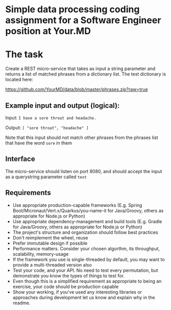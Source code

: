 # Simple data processing coding assignment for a Software Engineer position at Your.MD

# The task

Create a REST micro-service that takes as input a string 
parameter and returns a list of matched phrases from a dictionary list.
The test dictionary is located here:

https://github.com/YourMD/data/blob/master/phrases.zip?raw=true

## Example input and output (logical):

Input: ```I have a sore throat and headache.```

Output: ```[ "sore throat", "headache" ]```

Note that this input should not match other phrases from the phrases list that have the word `sore` in them

## Interface

The micro-service should listen on port 8080, and should accept the input as a querystring parameter called `text`

## Requirements

* Use appropriate production-capable frameworks (E.g. Spring Boot/Micronaut/Vert.x/Quarkus/you-name-it for Java/Groovy, others as appropriate for Node.js or Python)
* Use appropriate dependency-management and build tools (E.g. Gradle for Java/Groovy, others as appropriate for Node.js or Python)
* The project's structure and organization should follow best practices
* Don't reimplement the wheel, reuse
* Prefer immutable design if possible
* Performance matters. Consider your chosen algorthm, its throughput, scalability, memory-usage
* If the framework you use is single-threaded by default, you may want to provide a multi-threaded version also
* Test your code, and your API. No need to test every permutation, but demonstrate you know the types of things to test for.
* Even though this is a simplified requirement as appropriate to being an exercise, your code should be production capable
* Show your working, if you've used any interesting libraries or approaches during development let us know and explain why in the readme. 
